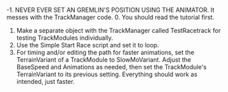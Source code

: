-1. NEVER EVER SET AN GREMLIN'S POSITION USING THE ANIMATOR. It messes with the TrackManager code.
0. You should read the tutorial first.
1. Make a separate object with the TrackManager called TestRacetrack for testing TrackModules individually.
2. Use the Simple Start Race script and set it to loop.
3. For timing and/or editing the path for faster animations, set the TerrainVariant of a TrackModule to SlowMoVariant. Adjust the BaseSpeed and Animations as needed, then set the TrackModule's TerrainVariant to its previous setting. Everything should work as intended, just faster.